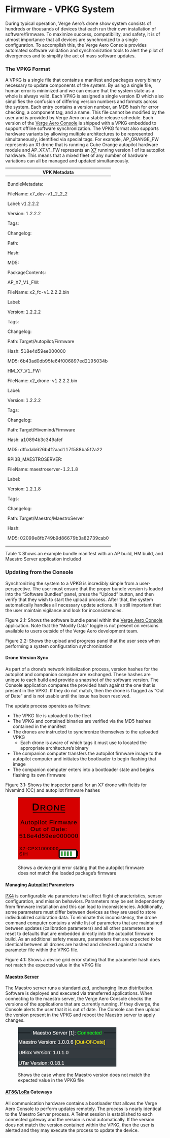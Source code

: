 # Firmware - VPKG System

During typical operation, Verge Aero’s drone show system consists of hundreds or thousands of devices that each run their own installation of software/firmware. To maximize success, compatibility, and safety, it is of utmost importance that all devices are synchronized to a single configuration. To accomplish this, the Verge Aero Console provides automated software validation and synchronization tools to alert the pilot of divergences and to simplify the act of mass software updates.

### The VPKG Format

A VPKG is a single file that contains a manifest and packages every binary necessary to update components of the system. By using a single file, human error is minimized and we can ensure that the system state as a whole is always valid. Each VPKG is assigned a single version ID which also simplifies the confusion of differing version numbers and formats across the system. Each entry contains a version number, an MD5 hash for error checking, a component tag, and a name. This file cannot be modified by the user and is provided by Verge Aero on a stable release schedule. Each version of the [Verge Aero Console](./) is shipped with a VPKG embedded to support offline software synchronization. The VPKG format also supports hardware variants by allowing multiple architectures to be represented simultaneously, identified via special tags. For example, AP\_ORANGE\_FW represents an X1 drone that is running a Cube Orange autopilot hardware module and AP\_X7\_V1\_FW represents an [X7](../../drone-show-hardware/drones/x7.md) running version 1 of its autopilot hardware. This means that a mixed fleet of any number of hardware variations can all be managed and updated simultaneously.

| VPK Metadata                                                                                                                                                                                                                                                                                                                                                                                                                                                                                                                                                                                                                                                                                                                                                                                                                                                                                                                                                                                   |
| ---------------------------------------------------------------------------------------------------------------------------------------------------------------------------------------------------------------------------------------------------------------------------------------------------------------------------------------------------------------------------------------------------------------------------------------------------------------------------------------------------------------------------------------------------------------------------------------------------------------------------------------------------------------------------------------------------------------------------------------------------------------------------------------------------------------------------------------------------------------------------------------------------------------------------------------------------------------------------------------------- |
| <p>BundleMetadata:</p><p> FileName: x7_dev-v1_2_2_2</p><p> Label: v1.2.2.2</p><p> Version: 1.2.2.2</p><p> Tags:</p><p> Changelog:</p><p> Path:</p><p> Hash:</p><p> MD5:</p><p>PackageContents:</p><p> AP_X7_V1_FW:</p><p>   FileName: x2_fc-v1.2.2.2.bin</p><p>   Label:</p><p>   Version: 1.2.2.2</p><p>   Tags:</p><p>   Changelog:</p><p>   Path: Target/Autopilot/Firmware</p><p>   Hash: 518e4d59ee000000</p><p>   MD5: 6b43ad0db95fe64f006897ed2195034b</p><p> HM_X7_V1_FW:</p><p>   FileName: x2_drone-v1.2.2.2.bin</p><p>   Label:</p><p>   Version: 1.2.2.2</p><p>   Tags:</p><p>   Changelog:</p><p>   Path: Target/Hivemind/Firmware</p><p>   Hash: a10894b3c349afef</p><p>   MD5: dffcdab626b4f2aad117f588ba5f2a22</p><p> RPI3B_MAESTROSERVER:</p><p>   FileName: maestroserver-1.2.1.8</p><p>   Label:</p><p>   Version: 1.2.1.8</p><p>   Tags:</p><p>   Changelog:</p><p>   Path: Target/Maestro/MaestroServer</p><p>   Hash:</p><p>   MD5: 02099e8fb749b9d86679b3a82739cab0</p> |

Table 1: Shows an example bundle manifest with an AP build, HM build, and Maestro Server application included

### Updating from the Console

Synchronizing the system to a VPKG is incredibly simple from a user-perspective. The user must ensure that the proper bundle version is loaded into the “Software Bundles” panel, press the “Upload” button, and then verify that they wish to start the upload process. After that, the system automatically handles all necessary update actions. It is still important that the user maintain vigilance and look for inconsistencies.

Figure 2.1: Shows the software bundle panel within the [Verge Aero Console](https://wiki.droneshow.software/wiki/Verge\_Aero\_Console) application. Note that the “Modify Data” toggle is not present on versions available to users outside of the Verge Aero development team.

Figure 2.2: Shows the upload and progress panel that the user sees when performing a system configuration synchronization

#### Drone Version Sync

As part of a drone’s network initialization process, version hashes for the autopilot and companion computer are exchanged. These hashes are unique to each build and provide a snapshot of the software version. The Console application compares the provided hash against the one that is present in the VPKG. If they do not match, then the drone is flagged as “Out of Date” and is not usable until the issue has been resolved.

The update process operates as follows:

* The VPKG file is uploaded to the fleet
* The VPKG and contained binaries are verified via the MD5 hashes contained in the manifest
* The drones are instructed to synchronize themselves to the uploaded VPKG
  * Each drone is aware of which tags it must use to located the appropriate architecture’s binary
* The companion computer transfers the autopilot firmware image to the autopilot computer and initiates the bootloader to begin flashing that image
* The companion computer enters into a bootloader state and begins flashing its own firmware

Figure 3.1: Shows the inspector panel for an X7 drone with fields for hivemind (CC) and autopilot firmware hashes

<figure><img src="../../.gitbook/assets/unnamed.png" alt=""><figcaption><p>Shows a device grid error stating that the autopilot firmware does not match the loaded package’s firmware</p></figcaption></figure>

#### Managing [Autopilot](https://wiki.droneshow.software/wiki/Autopilot) Parameters

[PX4](https://wiki.droneshow.software/wiki/PX4) is configurable via parameters that affect flight characteristics, sensor configuration, and mission behaviors. Parameters may be set independently from firmware installation and this can lead to inconsistencies. Additionally, some parameters must differ between devices as they are used to store individualized calibration data. To eliminate this inconsistency, the drone command computer contains a white list of parameters that are maintained between updates (calibration parameters) and all other parameters are reset to defaults that are embedded directly into the autopilot firmware build. As an additional safety measure, parameters that are expected to be identical between all drones are hashed and checked against a master parameter file within the VPKG file.

Figure 4.1: Shows a device grid error stating that the parameter hash does not match the expected value in the VPKG file

#### [Maestro Server](https://wiki.droneshow.software/wiki/Maestro\_Server)

The Maestro server runs a standardized, unchanging linux distribution. Software is deployed and executed via transferred applications. When connecting to the maestro server, the Verge Aero Console checks the versions of the applications that are currently running. If they diverge, the Console alerts the user that it is out of date. The Console can then upload the version present in the VPKG and reboot the Maestro server to apply changes.

<figure><img src="../../.gitbook/assets/unnamed (2).png" alt=""><figcaption><p>Shows the case where the Maestro version does not match the expected value in the VPKG file</p></figcaption></figure>

#### [AT86](../../drone-show-hardware/networking/at86-gateway.md)/[LoRa](../../drone-show-hardware/networking/lora-gateway.md) Gateways

All communication hardware contains a bootloader that allows the Verge Aero Console to perform updates remotely. The process is nearly identical to the Maestro Server process. A Telnet session is established to each connected gateway and the version is read automatically. If the version does not match the version contained within the VPKG, then the user is alerted and they may execute the process to update the device.
